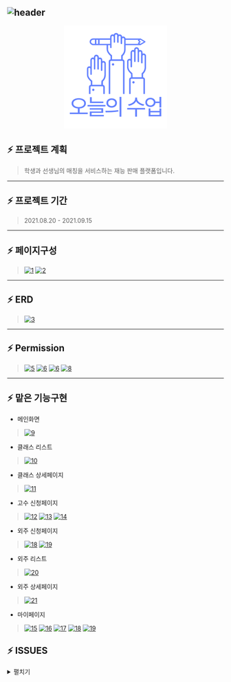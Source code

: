 ![header](https://capsule-render.vercel.app/api?type=waving&color=auto&height=300&section=header&text=Today's%20Class&fontSize=90)
---

<p align="center"><img src="https://github.com/dowonee/Team_Today-s-Class/blob/cdac82c8c9454c2ca601c77b21ced40795febd8d/%EC%98%A4%EB%8A%98%EC%9D%98%EC%88%98%EC%97%85%20(2).png?raw=true"></p>

## ⚡ 프로젝트 계획
> 학생과 선생님의 매칭을 서비스하는 재능 판매 플랫폼입니다. 
> 

---      

## ⚡ 프로젝트 기간
> 2021.08.20 - 2021.09.15

---

## ⚡ 페이지구성
> <a href="https://ibb.co/7tcVrvx"><img src="https://i.ibb.co/5hDvsTX/1.jpg" alt="1" border="0"></a>
<a href="https://ibb.co/CHZTSyy"><img src="https://i.ibb.co/Js4MSTT/2.jpg" alt="2" border="0"></a>

---

## ⚡ ERD
> <a href="https://ibb.co/XypxsHx"><img src="https://i.ibb.co/yh5Fy2F/3.png" alt="3" border="0"></a>

---

## ⚡ Permission
> <a href="https://ibb.co/CKbXpct"><img src="https://i.ibb.co/v43rCFB/5.png" alt="5" border="0"></a>
<a href="https://ibb.co/QFJTxcw"><img src="https://i.ibb.co/HDKb928/6.png" alt="6" border="0"></a>
<a href="https://ibb.co/QFJTxcw"><img src="https://i.ibb.co/HDKb928/6.png" alt="6" border="0"></a>
<a href="https://ibb.co/RgNjJxz"><img src="https://i.ibb.co/dftmHdG/8.png" alt="8" border="0"></a>

---

## ⚡ 맡은 기능구현

* 메인화면  

> <a href="https://ibb.co/KxNcpvj"><img src="https://i.ibb.co/9Hwmk59/9.png" alt="9" border="0"></a>

* 클래스 리스트

> <a href="https://ibb.co/fFgsX73"><img src="https://i.ibb.co/RbFqgWX/10.png" alt="10" border="0"></a>

* 클래스 상세페이지

> <a href="https://ibb.co/w69jnf3"><img src="https://i.ibb.co/gg5h0xH/11.png" alt="11" border="0"></a>  

* 고수 신청페이지

> <a href="https://ibb.co/cJcGxPC"><img src="https://i.ibb.co/G7vKFXt/12.jpg" alt="12" border="0"></a>
<a href="https://ibb.co/ZcRHgxP"><img src="https://i.ibb.co/ssp51qG/13.jpg" alt="13" border="0"></a>
<a href="https://ibb.co/cyByQrh"><img src="https://i.ibb.co/wdkd4zh/14.jpg" alt="14" border="0"></a>

* 외주 신청페이지

> <a href="https://ibb.co/SyQKZQ6"><img src="https://i.ibb.co/T2KHNKw/18.jpg" alt="18" border="0"></a>
<a href="https://ibb.co/fkSM285"><img src="https://i.ibb.co/QPc9f8R/19.jpg" alt="19" border="0"></a>

* 외주 리스트

> <a href="https://ibb.co/QHvZhM7"><img src="https://i.ibb.co/VCYdbT0/20.png" alt="20" border="0"></a>

* 외주 상세페이지

> <a href="https://ibb.co/WPQL1M5"><img src="https://i.ibb.co/Hx0jQb4/21.png" alt="21" border="0"></a>

* 마이페이지
> <a href="https://ibb.co/NFNfn0P"><img src="https://i.ibb.co/XW56kng/15.jpg" alt="15" border="0"></a>
<a href="https://ibb.co/zhPL3NB"><img src="https://i.ibb.co/5WszQ2S/16.jpg" alt="16" border="0"></a>
<a href="https://ibb.co/p1HfY3x"><img src="https://i.ibb.co/tH0qVb4/17.jpg" alt="17" border="0"></a>
<a href="https://ibb.co/SyQKZQ6"><img src="https://i.ibb.co/T2KHNKw/18.jpg" alt="18" border="0"></a>
<a href="https://ibb.co/fkSM285"><img src="https://i.ibb.co/QPc9f8R/19.jpg" alt="19" border="0"></a>

## ⚡ ISSUES
<details markdown="1">
<summary>펼치기</summary>

<a href="https://ibb.co/j89XFbQ"><img src="https://i.ibb.co/WHNJ1GM/1.png" alt="1" border="0"></a>
<a href="https://ibb.co/TvpNFKQ"><img src="https://i.ibb.co/C1NSTJj/2.png" alt="2" border="0"></a>

</details>
